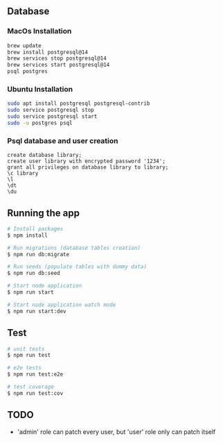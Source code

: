 ## Database

### MacOs Installation

```bash
brew update
brew install postgresql@14
brew services stop postgresql@14
brew services start postgresql@14
psql postgres
```

### Ubuntu Installation

```bash
sudo apt install postgresql postgresql-contrib
sudo service postgresql stop
sudo service postgresql start
sudo -u postgres psql
```

### Psql database and user creation

```
create database library;
create user library with encrypted password '1234';
grant all privileges on database library to library;
\c library
\l
\dt
\du
```

## Running the app

```bash
# Install packages
$ npm install

# Run migrations (database tables creation)
$ npm run db:migrate

# Run seeds (populate tables with dummy data)
$ npm run db:seed

# Start node application
$ npm run start

# Start node application watch mode
$ npm run start:dev

```

## Test

```bash
# unit tests
$ npm run test

# e2e tests
$ npm run test:e2e

# test coverage
$ npm run test:cov
```

## TODO

- 'admin' role can patch every user, but 'user' role only can patch itself
